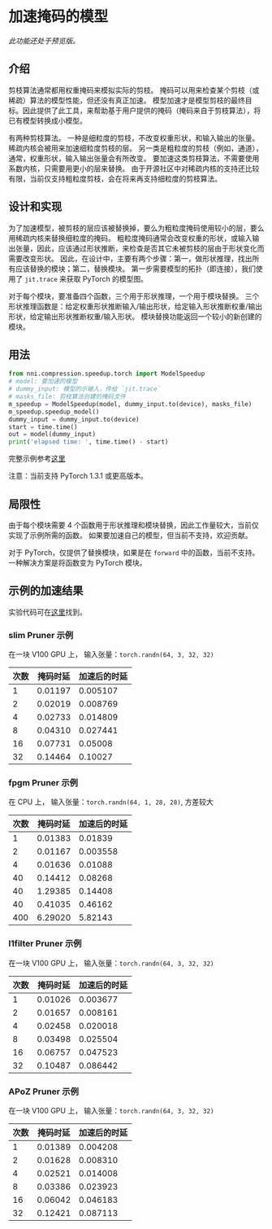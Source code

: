 # 加速掩码的模型

*此功能还处于预览版。*

## 介绍

剪枝算法通常都用权重掩码来模拟实际的剪枝。 掩码可以用来检查某个剪枝（或稀疏）算法的模型性能，但还没有真正加速。 模型加速才是模型剪枝的最终目标。因此提供了此工具，来帮助基于用户提供的掩码（掩码来自于剪枝算法），将已有模型转换成小模型。

有两种剪枝算法。 一种是细粒度的剪枝，不改变权重形状，和输入输出的张量。 稀疏内核会被用来加速细粒度剪枝的层。 另一类是粗粒度的剪枝（例如，通道），通常，权重形状，输入输出张量会有所改变。 要加速这类剪枝算法，不需要使用系数内核，只需要用更小的层来替换。 由于开源社区中对稀疏内核的支持还比较有限，当前仅支持粗粒度剪枝，会在将来再支持细粒度的剪枝算法。

## 设计和实现

为了加速模型，被剪枝的层应该被替换掉，要么为粗粒度掩码使用较小的层，要么用稀疏内核来替换细粒度的掩码。 粗粒度掩码通常会改变权重的形状，或输入输出张量，因此，应该通过形状推断，来检查是否其它未被剪枝的层由于形状变化而需要改变形状。 因此，在设计中，主要有两个步骤：第一，做形状推理，找出所有应该替换的模块；第二，替换模块。 第一步需要模型的拓扑（即连接），我们使用了 `jit.trace` 来获取 PyTorch 的模型图。

对于每个模块，要准备四个函数，三个用于形状推理，一个用于模块替换。 三个形状推理函数是：给定权重形状推断输入/输出形状，给定输入形状推断权重/输出形状，给定输出形状推断权重/输入形状。 模块替换功能返回一个较小的新创建的模块。

## 用法

```python
from nni.compression.speedup.torch import ModelSpeedup
# model: 要加速的模型
# dummy_input: 模型的示输入，传给 `jit.trace`
# masks_file: 剪枝算法创建的掩码文件
m_speedup = ModelSpeedup(model, dummy_input.to(device), masks_file)
m_speedup.speedup_model()
dummy_input = dummy_input.to(device)
start = time.time()
out = model(dummy_input)
print('elapsed time: ', time.time() - start)
```
完整示例参考[这里](https://github.com/microsoft/nni/tree/master/examples/model_compress/model_speedup.py)

注意：当前支持 PyTorch 1.3.1 或更高版本。

## 局限性

由于每个模块需要 4 个函数用于形状推理和模块替换，因此工作量较大，当前仅实现了示例所需的函数。 如果要加速自己的模型，但当前不支持，欢迎贡献。

对于 PyTorch，仅提供了替换模块，如果是在 `forward` 中的函数，当前不支持。 一种解决方案是将函数变为 PyTorch 模块。

## 示例的加速结果

实验代码可在[这里](https://github.com/microsoft/nni/tree/master/examples/model_compress/model_speedup.py)找到。

### slim Pruner 示例

在一块 V100 GPU 上， 输入张量：`torch.randn(64, 3, 32, 32)`

| 次数 | 掩码时延    | 加速后的时延   |
| -- | ------- | -------- |
| 1  | 0.01197 | 0.005107 |
| 2  | 0.02019 | 0.008769 |
| 4  | 0.02733 | 0.014809 |
| 8  | 0.04310 | 0.027441 |
| 16 | 0.07731 | 0.05008  |
| 32 | 0.14464 | 0.10027  |

### fpgm Pruner 示例

在 CPU 上， 输入张量：`torch.randn(64, 1, 28, 28)`, 方差较大

| 次数  | 掩码时延    | 加速后的时延   |
| --- | ------- | -------- |
| 1   | 0.01383 | 0.01839  |
| 2   | 0.01167 | 0.003558 |
| 4   | 0.01636 | 0.01088  |
| 40  | 0.14412 | 0.08268  |
| 40  | 1.29385 | 0.14408  |
| 40  | 0.41035 | 0.46162  |
| 400 | 6.29020 | 5.82143  |

### l1filter Pruner 示例

在一块 V100 GPU 上， 输入张量：`torch.randn(64, 3, 32, 32)`

| 次数 | 掩码时延    | 加速后的时延   |
| -- | ------- | -------- |
| 1  | 0.01026 | 0.003677 |
| 2  | 0.01657 | 0.008161 |
| 4  | 0.02458 | 0.020018 |
| 8  | 0.03498 | 0.025504 |
| 16 | 0.06757 | 0.047523 |
| 32 | 0.10487 | 0.086442 |

### APoZ Pruner 示例

在一块 V100 GPU 上， 输入张量：`torch.randn(64, 3, 32, 32)`

| 次数 | 掩码时延    | 加速后的时延   |
| -- | ------- | -------- |
| 1  | 0.01389 | 0.004208 |
| 2  | 0.01628 | 0.008310 |
| 4  | 0.02521 | 0.014008 |
| 8  | 0.03386 | 0.023923 |
| 16 | 0.06042 | 0.046183 |
| 32 | 0.12421 | 0.087113 |
